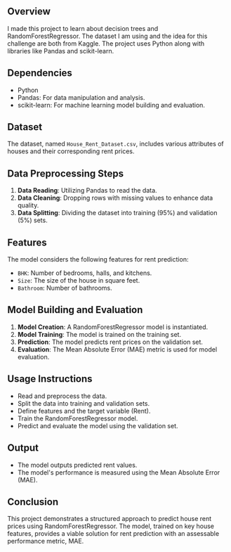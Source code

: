 ## Overview
I made this project to learn about decision trees and RandomForestRegressor. The dataset I am using and the idea for this challenge are both from Kaggle. The project uses Python along with libraries like Pandas and scikit-learn.

## Dependencies
- Python
- Pandas: For data manipulation and analysis.
- scikit-learn: For machine learning model building and evaluation.

## Dataset
The dataset, named `House_Rent_Dataset.csv`, includes various attributes of houses and their corresponding rent prices.

## Data Preprocessing Steps
1. **Data Reading**: Utilizing Pandas to read the data.
2. **Data Cleaning**: Dropping rows with missing values to enhance data quality.
3. **Data Splitting**: Dividing the dataset into training (95%) and validation (5%) sets.

## Features
The model considers the following features for rent prediction:
- `BHK`: Number of bedrooms, halls, and kitchens.
- `Size`: The size of the house in square feet.
- `Bathroom`: Number of bathrooms.

## Model Building and Evaluation
1. **Model Creation**: A RandomForestRegressor model is instantiated.
2. **Model Training**: The model is trained on the training set.
3. **Prediction**: The model predicts rent prices on the validation set.
4. **Evaluation**: The Mean Absolute Error (MAE) metric is used for model evaluation.

## Usage Instructions
- Read and preprocess the data.
- Split the data into training and validation sets.
- Define features and the target variable (Rent).
- Train the RandomForestRegressor model.
- Predict and evaluate the model using the validation set.

## Output
- The model outputs predicted rent values.
- The model's performance is measured using the Mean Absolute Error (MAE).

## Conclusion
This project demonstrates a structured approach to predict house rent prices using RandomForestRegressor. The model, trained on key house features, provides a viable solution for rent prediction with an assessable performance metric, MAE.
